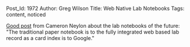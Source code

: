 Post_Id: 1972
Author: Greg Wilson
Title: Web Native Lab Notebooks
Tags: content, noticed

<p><a href="http://blog.openwetware.org/scienceintheopen/2009/01/27/the-integrated-lab-record-or-the-web-native-lab-notebook/">Good post</a> from Cameron Neylon about the lab notebooks of the future: "The traditional paper notebook is to the fully integrated web based lab record as a card index is to Google."</p>

